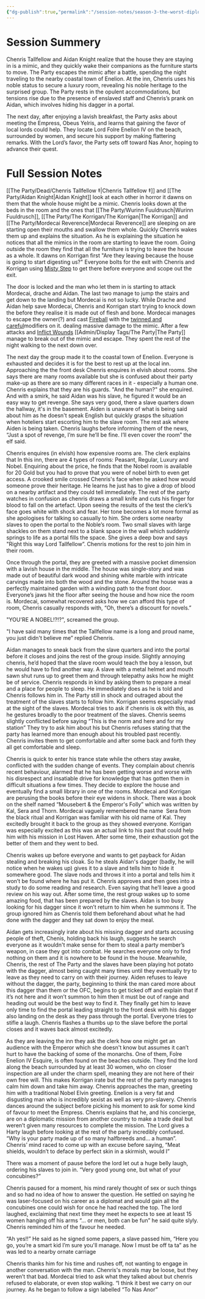 ```yaml
---
{"dg-publish":true,"permalink":"/session-notes/season-3-the-worst-diplomates/session-13/","noteIcon":""}
---
```



# Session Summery
Chenris Tallfellow and Aidan Knight realize that the house they are staying in is a mimic, and they quickly wake their companions as the furniture starts to move. The Party escapes the mimic after a battle, spending the night traveling to the nearby coastal town of Enelion. At the inn, Chenris uses his noble status to secure a luxury room, revealing his noble heritage to the surprised group. The Party rests in the opulent accommodations, but tensions rise due to the presence of enslaved staff and Chenris’s prank on Aidan, which involves hiding his dagger in a portal.

The next day, after enjoying a lavish breakfast, the Party asks about meeting the Empress, Obeus Yelris, and learns that gaining the favor of local lords could help. They locate Lord Folre Enelion IV on the beach, surrounded by women, and secure his support by making flattering remarks. With the Lord’s favor, the Party sets off toward Nas Anor, hoping to advance their quest.

# Full Session Notes
[[The Party/Dead/Chenris Tallfellow ‡\|Chenris Tallfellow ‡]] and [[The Party/Aidan Knight\|Aidan Knight]] look at each other in horror it dawns on them that the whole house might be a mimic. Chenris looks down at the beds in the room and the ones that [[The Party/Wurinn Fuuldrusch\|Wurinn Fuuldrusch]], [[The Party/The Korrigan/The Korrigan\|The Korrigan]] and [[The Party/Mordecai Reverence\|Mordecai Reverence]] are sleeping on are starting open their mouths and swallow them whole. Quickly Chenris wakes them up and explains the situation. As he is explaining the situation he notices that all the mimics in the room are starting to leave the room. Going outside the room they find that all the furniture is trying to leave the house as a whole. It dawns on Korrigan first "Are they leaving because the house is going to start digesting us?" Everyone bolts for the exit with Chenris and Korrigan using [Misty Step](https://www.dndbeyond.com/spells/2195-misty-step) to get there before everyone and scope out the exit. 

The door is locked and the man who let them in is starting to attack Mordecai, drache and Aidan. The last two manage to jump the stairs and get down to the landing but Mordecai is not so lucky. While Drache and Aidan help save Mordecai, Chenris and Korrigan start trying to knock down the before they realise it is made out of flesh and bone. Mordecai manages to escape the owner(?) and cast [Fireball](https://www.dndbeyond.com/spells/2102-fireball) with the [twinned and careful](https://rpgbot.net/dnd5/characters/classes/sorcerer/metamagic/#metamagic-options)modifiers on it. dealing massive damage to the mimic. After a few attacks and [Inflict Wounds](https://www.dndbeyond.com/spells/2156-inflict-wounds) [[Admin/Display Tags/The Party\|The Party]] manage to break out of the mimic and escape. They spent the rest of the night walking to the next down over. 

The next day the group made it to the coastal town of Enelion. Everyone is exhausted and decides it is for the best to rest up at the local inn. Approaching the the front desk Chenris enquires in elvish about rooms. She says there are many rooms available but she is confused about their party make-up as there are so many different races in it - especially a human one. Chenris explains that they are his guards. "And the human?" she enquired. And with a smirk, he said Aidan was his slave, he figured it would be an easy way to get revenge. She says very good, there a slave quarters down the hallway, it's in the basement. Aiden is unaware of what is being said about him as he doesn't speak English but quickly grasps the situation when hoteliers start escorting him to the slave room. The rest ask where Aiden is being taken. Chenris laughs before informing them of the news, “Just a spot of revenge, I’m sure he’ll be fine. I’ll even cover the room” the elf said.

Chenris enquires (in elvish) how expensive rooms are. The clerk explains that In this inn, there are 4 types of rooms: Peasant, Regular, Luxury and Nobel. Enquiring about the price, he finds that the Nobel room is available for 20 Gold but you had to prove that you were of nobel birth to even get access. A crooked smile crossed Chenris's face when he asked how would someone prove their heritage. He learns he just has to give a drop of blood on a nearby artifact and they could tell immediately. The rest of the party watches in confusion as chenris draws a small knife and cuts his finger for blood to fall on the artefact. Upon seeing the results of the test the clerk’s face goes white with shock and fear. Her tone becomes a lot more formal as she apologises for talking so casually to him. She orders some nearby slaves to open the portal to the Noble’s room. Two small slaves with large shackles on them stand next to a blank space in the wall which suddenly springs to life as a portal fills the space. She gives a deep bow and says "Right this way Lord Tallfellow”. Chenris motions for the rest to join him in their room.

Once through the portal, they are greeted with a massive pocket dimension with a lavish house in the middle. The house was single-story and was made out of beautiful dark wood and shining white marble with intricate carvings made into both the wood and the stone. Around the house was a perfectly maintained garden with a winding path to the front door. Everyone’s jaws hit the floor after seeing the house and how nice the room is. Mordecai, somewhat recovered asks how we can afford this type of room, Chenris casually responds with, “Oh, there’s a discount for novels.” 

"YOU'RE A NOBEL!?!?", screamed the group.

"I have said many times that the Tallfellow name is a long and proud name, you just didn't believe me” replied Chenris.

Aidan manages to sneak back from the slave quarters and into the portal before it closes and joins the rest of the group inside. Slightly annoying chenris, he’d hoped that the slave room would teach the boy a lesson, but he would have to find another way. A slave with a metal helmet and mouth sawn shut runs up to greet them and through telepathy asks how he might be of service. Chenris responds in kind by asking them to prepare a meal and a place for people to sleep. He immediately does as he is told and Chenris follows him in. The Party still in shock and outraged about the treatment of the slaves starts to follow him. Korrigan seems especially mad at the sight of the slaves. Mordecai tries to ask if chenris is ok with this, as he gestures broadly to the poor treatment of the slaves. Chenris seems slightly conflicted before saying “This is the norm and here and for my station” They try to ask him about his but Chenris refuses stating that the party has learned more than enough about his troubled past recently. Chenris invites them to get comfortable and after some back and forth they all get comfortable and sleep.

Chenris is quick to enter his trance state while the others stay awake, conflicted with the sudden change of events. They complain about chenris recent behaviour, alarmed that he has been getting worse and worse with his disrespect and insatiable drive for knowledge that has gotten them in difficult situations a few times. They decide to explore the house and eventually find a small library in one of the rooms. Mordecai and Korrigan are perusing the books before their eye widens in shock. There was a book on the shelf named “Mousebert & the Emperor's Folly” which was written by Kal, Sera and Thorn. Mordecai vaguely remembered the name  Sera from the black ritual and Korrigan was familiar with his old name of Kal. They excitedly brought it back to the group as they showed everyone. Korrigan was especially excited as this was an actual link to his past that could help him with his mission in Lost Haven. After some time, their exhaustion got the better of them and they went to bed. 

Chenris wakes up before everyone and wants to get payback for Aidan stealing and breaking his cloak. So he steals Aidan's dagger (badly, he will notice when he wakes up) gives it to a slave and tells him to hide it somewhere good. The slave nods and throws it into a portal and tells him it won’t be found where he has put it. Chenris approves and then goes into a study to do some reading and research. Even saying that he’ll leave a good review on his way out. After some time, the rest group wakes up to some amazing food, that has been prepared by the slaves. Aidan is too busy looking for his dagger since it won’t return to him when he summons it. The group ignored him as Chenris told them beforehand about what he had done with the dagger and they sat down to enjoy the meal. 
  

Aidan gets increasingly irate about his missing dagger and starts accusing people of theft, Chenis, holding back his laugh, suggests he search everyone as it wouldn't make sense for them to steal a party member’s weapon, in case they got into combat. He searches everyone only to find nothing on them and it is nowhere to be found in the house. Meanwhile, Chenris, the rest of The Party and the slaves have been playing hot potato with the dagger, almost being caught many times until they eventually try to leave as they need to carry on with their journey. Aiden refuses to leave without the dagger, the party, beginning to think the man cared more about this dagger than them or the OFC, begins to get ticked off and explain that if it’s not here and it won’t summon to him then it must be out of range and heading out would be the best way to find it. They finally get him to leave only time to find the portal leading straight to the front desk with his dagger also landing on the desk as they pass through the portal. Everyone tries to stifle a laugh. Chenris flashes a thumbs up to the slave before the portal closes and it waves back almost excitedly.

As they are leaving the inn they ask the clerk how one might get an audience with the Emperor which she doesn't know but assumes it can’t hurt to have the backing of some of the monarchs. One of them, Folre Enelion IV Esquire, is often found on the beaches outside. They find the lord along the beach surrounded by at least 30 women, who on closer inspection are all under the charm spell, meaning they are not here of their own free will. This makes Korrigan irate but the rest of the party manages to calm him down and take him away. Chenris approaches the man, greeting him with a traditional Nobel Elvin greeting. Enelion is a very fat and disgusting man who is incredibly sexist as well as very pro-slavery. Chenris dances around the subject before picking his moment to ask for some kind of favour to meet the Empress. Chenris explains that he, and his concierge, are on a diplomatic mission from another country to make a trade deal but weren’t given many resources to complete the mission. The Lord gives a Harty laugh before looking at the rest of the party incredibly confused. “Why is your party made up of so many halfbreeds and… a human”. Chenris’ mind raced to come up with an excuse before saying, “Meat shields, wouldn’t to deface by perfect skin in a skirmish, would I”

There was a moment of pause before the lord let out a huge belly laugh, ordering his slaves to join in. “Very good young one, but what of your concubines?” 

Chenris paused for a moment, his mind rarely thought of sex or such things and so had no idea of how to answer the question. He settled on saying he was laser-focused on his career as a diplomat and would gain all the concubines one could wish for once he had reached the top. The lord laughed, exclaiming that next time they meet he expects to see at least 15 women hanging off his arms “… or men, both can be fun” he said quite slyly. Chenris reminded him of the favour he needed. 

“Ah yes!!” He said as he signed some papers, a slave passed him, “Here you go, you’re a smart kid I’m sure you'll manage. Now I must be off ta ta” as he was led to a nearby ornate carriage

Chenris thanks him for his time and rushes off, not wanting to engage in another conversation with the man. Chenris's morals may be loose, but they weren’t that bad. Mordecai tried to ask what they talked about but chenris refused to elaborate, or even stop walking. “I think it best we carry on our journey. As he began to follow a sign labelled “To Nas Anor”
